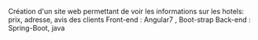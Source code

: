 Création d'un site web permettant de voir les informations sur les hotels: prix, adresse, avis des clients
Front-end : Angular7 , Boot-strap 
Back-end : Spring-Boot, java
